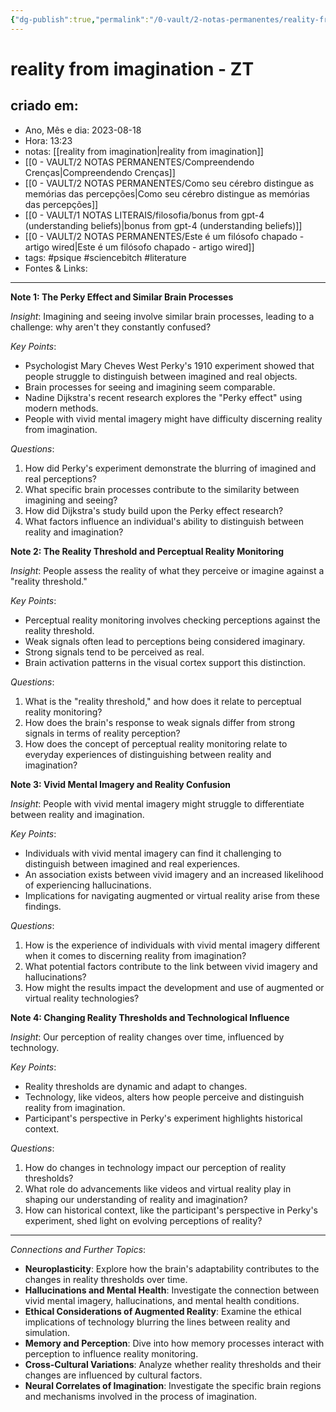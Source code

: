 ```yaml
---
{"dg-publish":true,"permalink":"/0-vault/2-notas-permanentes/reality-from-imagination-zt/","tags":["permanente","psique","sciencebitch","literature"],"dgHomeLink":true,"dgShowLocalGraph":true,"dgShowFileTree":true,"dgEnableSearch":true}
---
```


# reality from imagination - ZT

## criado em: 
-  Ano, Mês e dia: 2023-08-18
- Hora: 13:23
- notas: [[reality from imagination\|reality from imagination]]
- [[0 - VAULT/2 NOTAS PERMANENTES/Compreendendo Crenças\|Compreendendo Crenças]]
- [[0 - VAULT/2 NOTAS PERMANENTES/Como seu cérebro distingue as memórias das percepções\|Como seu cérebro distingue as memórias das percepções]]
- [[0 - VAULT/1 NOTAS LITERAIS/filosofia/bonus from gpt-4 (understanding beliefs)\|bonus from gpt-4 (understanding beliefs)]]
- [[0 - VAULT/2 NOTAS PERMANENTES/Este é um filósofo chapado - artigo wired\|Este é um filósofo chapado - artigo wired]]
- tags: #psique #sciencebitch #literature 
- Fontes & Links: 
---
**Note 1: The Perky Effect and Similar Brain Processes**

*Insight*: Imagining and seeing involve similar brain processes, leading to a challenge: why aren't they constantly confused?

*Key Points*: 
- Psychologist Mary Cheves West Perky's 1910 experiment showed that people struggle to distinguish between imagined and real objects.
- Brain processes for seeing and imagining seem comparable.
- Nadine Dijkstra's recent research explores the "Perky effect" using modern methods.
- People with vivid mental imagery might have difficulty discerning reality from imagination.

*Questions*:
1. How did Perky's experiment demonstrate the blurring of imagined and real perceptions?
2. What specific brain processes contribute to the similarity between imagining and seeing?
3. How did Dijkstra's study build upon the Perky effect research?
4. What factors influence an individual's ability to distinguish between reality and imagination?

**Note 2: The Reality Threshold and Perceptual Reality Monitoring**

*Insight*: People assess the reality of what they perceive or imagine against a "reality threshold."

*Key Points*: 
- Perceptual reality monitoring involves checking perceptions against the reality threshold.
- Weak signals often lead to perceptions being considered imaginary.
- Strong signals tend to be perceived as real.
- Brain activation patterns in the visual cortex support this distinction.

*Questions*:
1. What is the "reality threshold," and how does it relate to perceptual reality monitoring?
2. How does the brain's response to weak signals differ from strong signals in terms of reality perception?
3. How does the concept of perceptual reality monitoring relate to everyday experiences of distinguishing between reality and imagination?

**Note 3: Vivid Mental Imagery and Reality Confusion**

*Insight*: People with vivid mental imagery might struggle to differentiate between reality and imagination.

*Key Points*: 
- Individuals with vivid mental imagery can find it challenging to distinguish between imagined and real experiences.
- An association exists between vivid imagery and an increased likelihood of experiencing hallucinations.
- Implications for navigating augmented or virtual reality arise from these findings.

*Questions*:
1. How is the experience of individuals with vivid mental imagery different when it comes to discerning reality from imagination?
2. What potential factors contribute to the link between vivid imagery and hallucinations?
3. How might the results impact the development and use of augmented or virtual reality technologies?

**Note 4: Changing Reality Thresholds and Technological Influence**

*Insight*: Our perception of reality changes over time, influenced by technology.

*Key Points*: 
- Reality thresholds are dynamic and adapt to changes.
- Technology, like videos, alters how people perceive and distinguish reality from imagination.
- Participant's perspective in Perky's experiment highlights historical context.

*Questions*:
1. How do changes in technology impact our perception of reality thresholds?
2. What role do advancements like videos and virtual reality play in shaping our understanding of reality and imagination?
3. How can historical context, like the participant's perspective in Perky's experiment, shed light on evolving perceptions of reality?

---

*Connections and Further Topics*:
- **Neuroplasticity**: Explore how the brain's adaptability contributes to the changes in reality thresholds over time.
- **Hallucinations and Mental Health**: Investigate the connection between vivid mental imagery, hallucinations, and mental health conditions.
- **Ethical Considerations of Augmented Reality**: Examine the ethical implications of technology blurring the lines between reality and simulation.
- **Memory and Perception**: Dive into how memory processes interact with perception to influence reality monitoring.
- **Cross-Cultural Variations**: Analyze whether reality thresholds and their changes are influenced by cultural factors.
- **Neural Correlates of Imagination**: Investigate the specific brain regions and mechanisms involved in the process of imagination.
